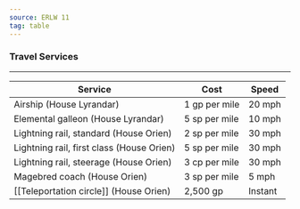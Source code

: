 ```yaml
---
source: ERLW 11
tag: table
---
```


### Travel Services
---
|Service|Cost|Speed|
|----------|----|----|
|Airship (House Lyrandar)|1 gp per mile|20 mph|
|Elemental galleon (House Lyrandar)|5 sp per mile|10 mph|
|Lightning rail, standard (House Orien)|2 sp per mile|30 mph|
|Lightning rail, first class (House Orien)|5 sp per mile|30 mph|
|Lightning rail, steerage (House Orien)|3 cp per mile|30 mph|
|Magebred coach (House Orien)|3 sp per mile|5 mph|
|[[Teleportation circle]] (House Orien)|2,500 gp|Instant|
